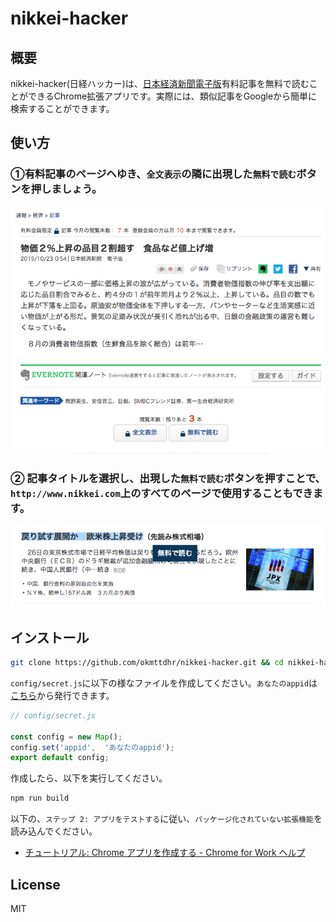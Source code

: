 # nikkei-hacker

## 概要

nikkei-hacker(日経ハッカー)は、<a href="http://www.nikkei.com/" target="_blank">日本経済新聞電子版</a>有料記事を無料で読むことができるChrome拡張アプリです。実際には、類似記事をGoogleから簡単に検索することができます。

## 使い方

### ①有料記事のページヘゆき、`全文表示`の隣に出現した`無料で読む`ボタンを押しましょう。

![](img/sample1.png)

### ② 記事タイトルを選択し、出現した`無料で読む`ボタンを押すことで、`http://www.nikkei.com`上のすべてのページで使用することもできます。

![](img/sample2.png)

## インストール

```bash
git clone https://github.com/okmttdhr/nikkei-hacker.git && cd nikkei-hacker
```

`config/secret.js`に以下の様なファイルを作成してください。`あなたのappid`は<a href="https://e.developer.yahoo.co.jp/register" target="_blank">こちら</a>から発行できます。

```javascript
// config/secret.js

const config = new Map();
config.set('appid',  'あなたのappid');
export default config;
```

作成したら、以下を実行してください。

```bash
npm run build
```

以下の、`ステップ 2: アプリをテストする`に従い、`パッケージ化されていない拡張機能`を読み込んでください。

* <a href="https://support.google.com/chrome/a/answer/2714278?hl=ja" target="_blank">チュートリアル: Chrome アプリを作成する - Chrome for Work ヘルプ</a>



## License

MIT
